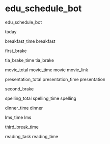 # edu_schedule_bot
edu_schedule_bot


today

breakfast_time
breakfast

first_brake

tia_brake_time
tia_brake

movie_total
movie_time
movie
movie_link

presentation_total
presentation_time
presentation

second_brake

spelling_total
spelling_time
spelling

dinner_time
dinner

lms_time
lms

third_break_time

reading_task
reading_time